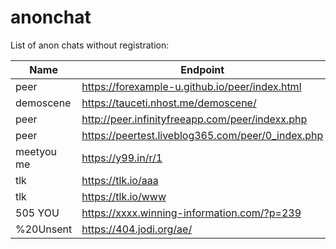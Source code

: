 # anonchat

List of anon chats without registration:

| Name       | Endpoint                                          | Local |
| ---------- | ------------------------------------------------- | ----- |
| peer       | https://forexample-u.github.io/peer/index.html    | RU    |
| demoscene  | https://tauceti.nhost.me/demoscene/               | RU    |
| peer       | http://peer.infinityfreeapp.com/peer/indexx.php   | RU    |
| peer       | https://peertest.liveblog365.com/peer/0_index.php | RU    |
| meetyou me | https://y99.in/r/1                                | ENG   |
| tlk        | https://tlk.io/aaa                                | ENG   |
| tlk        | https://tlk.io/www                                | ENG   |
| 505 YOU    | https://xxxx.winning-information.com/?p=239       | ENG   |
| %20Unsent  | https://404.jodi.org/ae/                          | ENG   |
